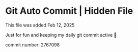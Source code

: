 # Git Auto Commit | Hidden File

This file was added Feb 12, 2025

Just for fun and keeping my daily git commit active 🤪

commit number: 2767098
